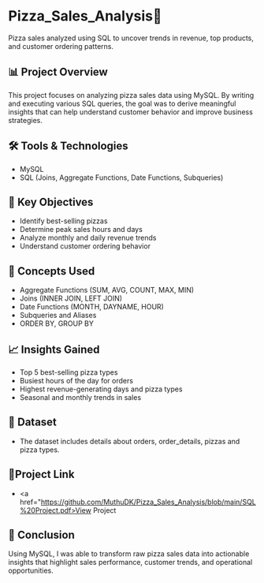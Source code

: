 # Pizza_Sales_Analysis🍕 
 Pizza sales analyzed using SQL to uncover trends in revenue, top products, and customer ordering patterns.

## 📊 Project Overview
  This project focuses on analyzing pizza sales data using MySQL. By writing and executing various SQL queries, the goal was to derive meaningful insights that can help understand customer behavior and improve business strategies.

## 🛠️ Tools & Technologies
- MySQL
- SQL (Joins, Aggregate Functions, Date Functions, Subqueries)

## 📌 Key Objectives
- Identify best-selling pizzas
- Determine peak sales hours and days
- Analyze monthly and daily revenue trends
- Understand customer ordering behavior

## 🧠 Concepts Used
- Aggregate Functions (SUM, AVG, COUNT, MAX, MIN)
- Joins (INNER JOIN, LEFT JOIN)
- Date Functions (MONTH, DAYNAME, HOUR)
- Subqueries and Aliases
- ORDER BY, GROUP BY

## 📈 Insights Gained
- Top 5 best-selling pizza types
- Busiest hours of the day for orders
- Highest revenue-generating days and pizza types
- Seasonal and monthly trends in sales

## 📂 Dataset
- The dataset includes details about orders, order_details, pizzas and pizza types.

## 🔗Project Link
- <a href="https://github.com/MuthuDK/Pizza_Sales_Analysis/blob/main/SQL%20Project.pdf>View Project<a/>

## 📃 Conclusion
Using MySQL, I was able to transform raw pizza sales data into actionable insights that highlight sales performance, customer trends, and operational opportunities.

